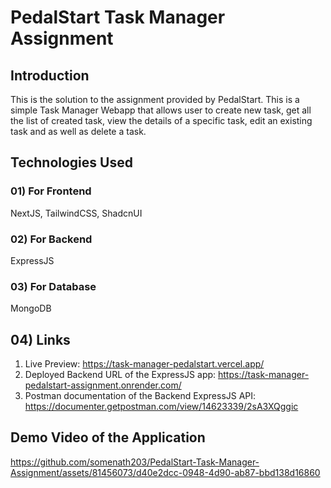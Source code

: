 # PedalStart Task Manager Assignment

## Introduction
This is the solution to the assignment provided by PedalStart. This is a simple Task Manager Webapp that allows user to create new task, get all the list of created task, view the details of a specific task, edit 
an existing task and as well as delete a task.

## Technologies Used

### 01) For Frontend
NextJS, TailwindCSS, ShadcnUI

### 02) For Backend
ExpressJS

### 03) For Database
MongoDB

## 04) Links

01) Live Preview: https://task-manager-pedalstart.vercel.app/
02) Deployed Backend URL of the ExpressJS app: https://task-manager-pedalstart-assignment.onrender.com/
3) Postman documentation of the Backend ExpressJS API: https://documenter.getpostman.com/view/14623339/2sA3XQggic

## Demo Video of the Application

https://github.com/somenath203/PedalStart-Task-Manager-Assignment/assets/81456073/d40e2dcc-0948-4d90-ab87-bbd138d16860


